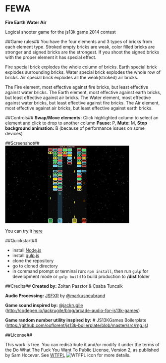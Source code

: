 FEWA
====

**Fire Earth Water Air**

Logical shooter game for the js13k game 2014 contest

##Game rules##
You have the four elements and 3 types of bricks from each element type.
Stroked empty bricks are weak, color filled bricks are stronger and signed bricks are the strongest.
If you shoot the signed bricks with the proper element it has special effect.

Fire special brick explodes the whole column of bricks.
Earth special brick explodes surrounding bricks.
Water special brick explodes the whole row of bricks.
Air special brick explodes all the weak(stroked) air bricks.

The Fire element, most effective against fire bricks, but least effective against water bricks.
The Earth element, most effective against earth bricks, but least effective against air bricks.
The Water element, most effective against water bricks, but least effective against fire bricks.
The Air element, most effective against air bricks, but least effective against earth bricks.

##Controls##
**Swap/Move elements:** Click highlighted column to select an element and click to drop to another column
**Pause:** P,  **Mute:** M,
**Stop background animation:** B (because of performance issues on some devices)

##Screenshot##
![FEWA](fewa.jpg?raw=true "FEWA")

You can try it [here](http://fewa.comformity.hu/)

##Quickstart##
- install [Node.js](http://nodejs.org/download/)
- install [gulp.js](https://github.com/gulpjs/gulp/blob/master/docs/getting-started.md)
- clone the repository
- go to cloned directory
- in command prompt or terminal run: ```npm install```, then run ```gulp``` for development mode or
```gulp build``` to build production to **/dist** folder

##Credits##
**Created by:** Zoltan Pasztor & Csaba Tuncsik

**Audio Processing:** [JSFXR](https://github.com/mneubrand/jsfxr) by [@markusneubrand](https://twitter.com/markusneubrand)

**Game sound inspired by:** [@jackrugile](https://twitter.com/jackrugile) (http://codepen.io/jackrugile/blog/arcade-audio-for-js13k-games)

**Game random number utility inspired by:** # JS13KGames Boilerplate (https://github.com/ooflorent/js13k-boilerplate/blob/master/src/rng.js)

##License##

This work is free. You can redistribute it and/or modify it under the
terms of the Do What The Fuck You Want To Public License, Version 2,
as published by Sam Hocevar. See [WTFPL](http://www.wtfpl.net) ![WTFPL icon](http://i.imgur.com/AsWaQQl.png) for more details.